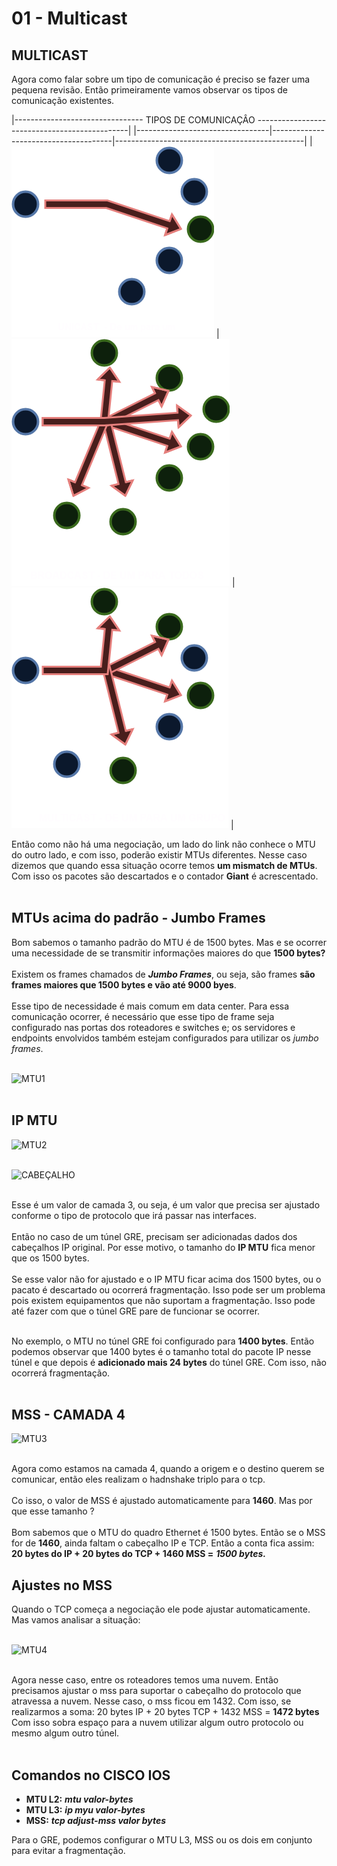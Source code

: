 # 01 - Multicast

## MULTICAST

Agora como falar sobre um tipo de comunicação é preciso se fazer uma pequena revisão. Então primeiramente vamos observar os tipos de comunicação existentes.

|--------------------------------                TIPOS DE COMUNICAÇÂO      ----------------------------------------------|
|---------------------------------|--------------------------------------|-----------------------------------------------|
|![UNICAST](Imagens/unicast.png)  | ![BROADCAST](Imagens/broadcast.png)  | ![MULTICAST](Imagens/multicast.png)           |

Então como não há uma negociação, um lado do link não conhece o MTU do outro lado, e com isso, poderão existir MTUs diferentes. Nesse caso dizemos que quando essa situação ocorre temos **um mismatch de MTUs**. Com isso os pacotes são descartados e o contador **Giant** é acrescentado. <br></br>

## MTUs acima do padrão - Jumbo Frames

Bom sabemos o tamanho padrão do MTU é de 1500 bytes. Mas e se ocorrer uma necessidade de se transmitir informações maiores do que **1500 bytes?** <br></br>
Existem os frames chamados de ***Jumbo Frames***, ou seja, são frames **são frames maiores que 1500 bytes e vão até 9000 byes**. <br></br>
Esse tipo de necessidade é mais comum em data center. Para essa comunicação ocorrer, é necessário que esse tipo de frame seja configurado nas portas dos roteadores e switches e; os servidores e endpoints envolvidos também estejam configurados para utilizar os *jumbo frames*. <br></br>

![MTU1](Imagens/mtu1.png) <br></br>

## IP MTU

![MTU2](Imagens/mtu2.png) <br></br>

![CABEÇALHO](Imagens/cabecalho.png) <br></br>

Esse é um valor de camada 3, ou seja, é um valor que precisa ser ajustado conforme o tipo de protocolo que irá passar nas interfaces. <br></br>
Então no caso de um túnel GRE, precisam ser adicionadas dados dos cabeçalhos IP original. Por esse motivo, o tamanho do **IP MTU** fica menor que os 1500 bytes. <br></br>
Se esse valor não for ajustado e o IP MTU ficar acima dos 1500 bytes, ou o pacato é descartado ou ocorrerá fragmentação. Isso pode ser um problema pois existem equipamentos que não suportam a fragmentação. Isso pode até fazer com que o túnel GRE pare de funcionar se ocorrer. <br></br>

No exemplo, o MTU no túnel GRE foi configurado para **1400 bytes**. Então podemos observar que 1400 bytes é o tamanho total do pacote IP nesse túnel e que depois é **adicionado mais 24 bytes** do túnel GRE. Com isso, não ocorrerá fragmentação. <br></br>

## MSS - CAMADA 4

![MTU3](Imagens/mtu3.png) <br></br>

Agora como estamos na camada 4, quando a origem e o destino querem se comunicar, então eles realizam o hadnshake triplo para o tcp. <br></br>
Co isso, o valor de MSS é ajustado automaticamente para **1460**. Mas por que esse tamanho ? <br></br>
Bom sabemos que o MTU do quadro Ethernet é 1500 bytes. Então se o MSS for de **1460**, ainda faltam o cabeçalho IP e TCP. Então a conta fica assim: **20 bytes do IP + 20 bytes do TCP + 1460 MSS =** ***1500 bytes.***

## Ajustes no MSS

Quando o TCP começa a negociação ele pode ajustar automaticamente. Mas vamos analisar a situação: <br></br>

![MTU4](Imagens/mtu4.png) <br></br>

Agora nesse caso, entre os roteadores temos uma nuvem. Então precisamos ajustar o mss para suportar o cabeçalho do protocolo que atravessa a nuvem. Nesse caso, o mss ficou em 1432. Com isso, se realizarmos a soma: 20 bytes IP + 20 bytes TCP + 1432 MSS = **1472 bytes** Com isso sobra espaço para a nuvem utilizar algum outro protocolo ou mesmo algum outro túnel. <br></br>

## Comandos no CISCO IOS

* **MTU L2:** ***mtu valor-bytes***
* **MTU L3:** ***ip myu valor-bytes***
* **MSS:** ***tcp adjust-mss valor bytes***

Para o GRE, podemos configurar o MTU L3, MSS ou os dois em conjunto para evitar a fragmentação.